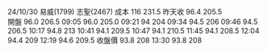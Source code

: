  24/10/30    易威(1799)      志聖(2467)
 成本           116               231.5
 昨天收         96.4              205.5   
 開盤           96.0              206.5
09:05           96.0             205.0
09:21           94               204
09:34           94.5             206
09:46           94.5             206.5
10:17           94.8             213
10:41           94.1             209.5
10:47           94.1             210.5
11:45           94.1             208.5
12:04           94.4             209
12:19           94.6             209.5
收盤價          93.8             208
13:30           93.8             208